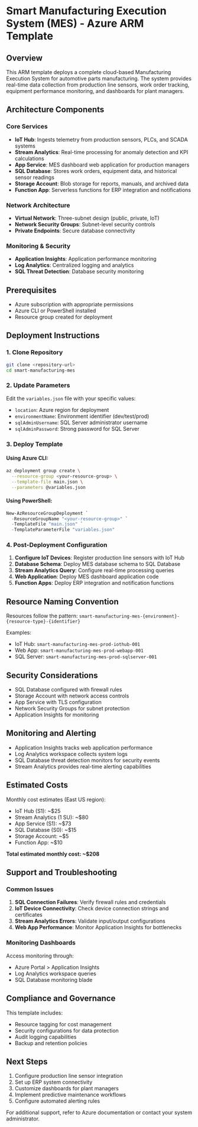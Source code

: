 # Smart Manufacturing Execution System (MES) - Azure ARM Template

## Overview

This ARM template deploys a complete cloud-based Manufacturing Execution System for automotive parts manufacturing. The system provides real-time data collection from production line sensors, work order tracking, equipment performance monitoring, and dashboards for plant managers.

## Architecture Components

### Core Services
- **IoT Hub**: Ingests telemetry from production sensors, PLCs, and SCADA systems
- **Stream Analytics**: Real-time processing for anomaly detection and KPI calculations  
- **App Service**: MES dashboard web application for production managers
- **SQL Database**: Stores work orders, equipment data, and historical sensor readings
- **Storage Account**: Blob storage for reports, manuals, and archived data
- **Function App**: Serverless functions for ERP integration and notifications

### Network Architecture
- **Virtual Network**: Three-subnet design (public, private, IoT)
- **Network Security Groups**: Subnet-level security controls
- **Private Endpoints**: Secure database connectivity

### Monitoring & Security
- **Application Insights**: Application performance monitoring
- **Log Analytics**: Centralized logging and analytics
- **SQL Threat Detection**: Database security monitoring

## Prerequisites

- Azure subscription with appropriate permissions
- Azure CLI or PowerShell installed
- Resource group created for deployment

## Deployment Instructions

### 1. Clone Repository
```bash
git clone <repository-url>
cd smart-manufacturing-mes
```

### 2. Update Parameters
Edit the `variables.json` file with your specific values:
- `location`: Azure region for deployment
- `environmentName`: Environment identifier (dev/test/prod)
- `sqlAdminUsername`: SQL Server administrator username
- `sqlAdminPassword`: Strong password for SQL Server

### 3. Deploy Template

#### Using Azure CLI:
```bash
az deployment group create \
  --resource-group <your-resource-group> \
  --template-file main.json \
  --parameters @variables.json
```

#### Using PowerShell:
```powershell
New-AzResourceGroupDeployment `
  -ResourceGroupName "<your-resource-group>" `
  -TemplateFile "main.json" `
  -TemplateParameterFile "variables.json"
```

### 4. Post-Deployment Configuration

1. **Configure IoT Devices**: Register production line sensors with IoT Hub
2. **Database Schema**: Deploy MES database schema to SQL Database
3. **Stream Analytics Query**: Configure real-time processing queries
4. **Web Application**: Deploy MES dashboard application code
5. **Function Apps**: Deploy ERP integration and notification functions

## Resource Naming Convention

Resources follow the pattern: `smart-manufacturing-mes-{environment}-{resource-type}-{identifier}`

Examples:
- IoT Hub: `smart-manufacturing-mes-prod-iothub-001`
- Web App: `smart-manufacturing-mes-prod-webapp-001`
- SQL Server: `smart-manufacturing-mes-prod-sqlserver-001`

## Security Considerations

- SQL Database configured with firewall rules
- Storage Account with network access controls
- App Service with TLS configuration
- Network Security Groups for subnet protection
- Application Insights for monitoring

## Monitoring and Alerting

- Application Insights tracks web application performance
- Log Analytics workspace collects system logs
- SQL Database threat detection monitors for security events
- Stream Analytics provides real-time alerting capabilities

## Estimated Costs

Monthly cost estimates (East US region):
- IoT Hub (S1): ~$25
- Stream Analytics (1 SU): ~$80
- App Service (S1): ~$73
- SQL Database (S0): ~$15
- Storage Account: ~$5
- Function App: ~$10

**Total estimated monthly cost: ~$208**

## Support and Troubleshooting

### Common Issues

1. **SQL Connection Failures**: Verify firewall rules and credentials
2. **IoT Device Connectivity**: Check device connection strings and certificates
3. **Stream Analytics Errors**: Validate input/output configurations
4. **Web App Performance**: Monitor Application Insights for bottlenecks

### Monitoring Dashboards

Access monitoring through:
- Azure Portal > Application Insights
- Log Analytics workspace queries
- SQL Database monitoring blade

## Compliance and Governance

This template includes:
- Resource tagging for cost management
- Security configurations for data protection
- Audit logging capabilities
- Backup and retention policies

## Next Steps

1. Configure production line sensor integration
2. Set up ERP system connectivity
3. Customize dashboards for plant managers
4. Implement predictive maintenance workflows
5. Configure automated alerting rules

For additional support, refer to Azure documentation or contact your system administrator.